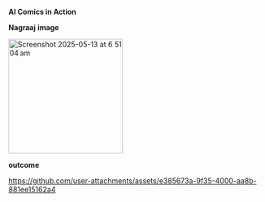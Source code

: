 **AI Comics in Action**

**Nagraaj**
  **image**

  
<img width="225" alt="Screenshot 2025-05-13 at 6 51 04 am" src="https://github.com/user-attachments/assets/7f0f52fd-65c2-46d4-851e-8b571ecb0899" />




**outcome**



https://github.com/user-attachments/assets/e385673a-9f35-4000-aa8b-881ee15162a4


